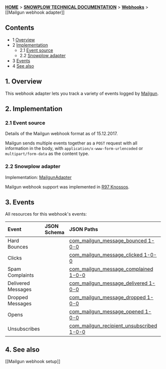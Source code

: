 <a name="top" />

[**HOME**](Home) > [**SNOWPLOW TECHNICAL DOCUMENTATION**](Snowplow-technical-documentation) > [**Webhooks**](Webhooks) > [[Mailgun webhook adapter]]

## Contents

- 1 [Overview](#overview)
- 2 [Implementation](#implementation)
  - 2.1 [Event source](#source)
  - 2.2 [Snowplow adapter](#adapter)
- 3 [Events](#events)
- 4 [See also](#see-also)

<a name="overview" />

## 1. Overview

This webhook adapter lets you track a variety of events logged by [Mailgun][mailgun-website].

<a name="implementation" />

## 2. Implementation

<a name="source" />

### 2.1 Event source

Details of the Mailgun webhook format as of 15.12.2017.

Mailgun sends multiple events together as a `POST` request with all information in the body, with `application/x-www-form-urlencoded` or `multipart/form-data` as the content type.

<a name="adapter" />

### 2.2 Snowplow adapter

Implementation: [MailgunAdapter][mailgun-adapter]

Mailgun webhook support was implemented in [R97 Knossos][r97].

<a name="events" />

## 3. Events

All resources for this webhook's events:

| **Event**      | **JSON Schema**                                  | **JSON Paths**                                    | **Redshift Table**                                     |
|:---------------|:-------------------------------------------------|:--------------------------------------------------|:-------------------------------------------------------|
|Hard Bounces       | |[com_mailgun_message_bounced 1-0-0][com_mailgun_message_bounced-schema]               | [com_mailgun_message_bounced_1.json][com_mailgun_message_bounced-json]               | [com_mailgun/message_bounced_1.sql] [com_mailgun_message_bounced-sql]               |
|Clicks             | |[com_mailgun_message_clicked 1-0-0][com_mailgun_message_clicked-schema]               | [com_mailgun_message_clicked_1.json][com_mailgun_message_clicked-json]               | [com_mailgun/message_clicked_1.sql] [com_mailgun_message_clicked-sql]               |
|Spam Complaints    | |[com_mailgun_message_complained 1-0-0][com_mailgun_message_complained-schema]         | [com_mailgun_message_complained_1.json][com_mailgun_message_complained-json]         | [com_mailgun/message_complained_1.sql] [com_mailgun_message_complained-sql]         |
|Delivered Messages | |[com_mailgun_message_delivered 1-0-0][com_mailgun_message_delivered-schema]           | [com_mailgun_message_delivered_1.json][com_mailgun_message_delivered-json]           | [com_mailgun/message_delivered_1.sql] [com_mailgun_message_delivered-sql]           |
|Dropped Messages   | |[com_mailgun_message_dropped 1-0-0][com_mailgun_message_dropped-schema]               | [com_mailgun_message_dropped_1.json][com_mailgun_message_dropped-json]               | [com_mailgun/message_dropped_1.sql] [com_mailgun_message_dropped-sql]               |
|Opens              | |[com_mailgun_message_opened 1-0-0][com_mailgun_message_opened-schema]                 | [com_mailgun_message_opened_1.json][com_mailgun_message_opened-json]                 | [com_mailgun/message_opened_1.sql] [com_mailgun_message_opened-sql]                 |
|Unsubscribes       | |[com_mailgun_recipient_unsubscribed 1-0-0][com_mailgun_recipient_unsubscribed-schema] | [com_mailgun_recipient_unsubscribed_1.json][com_mailgun_recipient_unsubscribed-json] | [com_mailgun/recipient_unsubscribed_1.sql] [com_mailgun_recipient_unsubscribed-sql] |


<a name="see-also" />

## 4. See also

[[Mailgun webhook setup]]

[mailgun-website]: https://www.mailgun.com/
[mailgun-webhooks]: https://documentation.mailgun.com/en/latest/user_manual.html#webhooks
[r97]: https://github.com/snowplow/snowplow/releases/tag/r97-knossos
[mailgun-adapter]: https://github.com/snowplow/snowplow/blob/master/3-enrich/scala-common-enrich/src/main/scala/com.snowplowanalytics.snowplow.enrich/common/adapters/registry/MailgunAdapter.scala


[com_mailgun_message_bounced-schema]: https://github.com/snowplow/iglu-central/blob/master/schemas/com.mailgun/message_bounced/jsonschema/1-0-0
[com_mailgun_message_clicked-schema]: https://github.com/snowplow/iglu-central/blob/master/schemas/com.mailgun/message_clicked/jsonschema/1-0-0
[com_mailgun_message_complained-schema]: https://github.com/snowplow/iglu-central/blob/master/schemas/com.mailgun/message_complained/jsonschema/1-0-0
[com_mailgun_message_delivered-schema]: https://github.com/snowplow/iglu-central/blob/master/schemas/com.mailgun/message_delivered/jsonschema/1-0-0
[com_mailgun_message_dropped-schema]: https://github.com/snowplow/iglu-central/blob/master/schemas/com.mailgun/message_dropped/jsonschema/1-0-0
[com_mailgun_message_opened-schema]: https://github.com/snowplow/iglu-central/blob/master/schemas/com.mailgun/message_opened/jsonschema/1-0-0
[com_mailgun_recipient_unsubscribed-schema]: https://github.com/snowplow/iglu-central/blob/master/schemas/com.mailgun/recipient_unsubscribed/jsonschema/1-0-0

[com_mailgun_message_bounced-json]: https://github.com/snowplow/iglu-central/blob/master/jsonpaths/com.mailgun/message_bounced_1.json
[com_mailgun_message_clicked-json]: https://github.com/snowplow/iglu-central/blob/master/jsonpaths/com.mailgun/message_clicked_1.json
[com_mailgun_message_complained-json]: https://github.com/snowplow/iglu-central/blob/master/jsonpaths/com.mailgun/message_complained_1.json
[com_mailgun_message_delivered-json]: https://github.com/snowplow/iglu-central/blob/master/jsonpaths/com.mailgun/message_delivered_1.json
[com_mailgun_message_dropped-json]: https://github.com/snowplow/iglu-central/blob/master/jsonpaths/com.mailgun/message_dropped_1.json
[com_mailgun_message_opened-json]: https://github.com/snowplow/iglu-central/blob/master/jsonpaths/com.mailgun/message_opened_1.json
[com_mailgun_recipient_unsubscribed-json]: https://github.com/snowplow/iglu-central/blob/master/jsonpaths/com.mailgun/recipient_unsubscribed_1.json

[com_mailgun_message_bounced-sql]: https://github.com/snowplow/iglu-central/blob/master/sql/com.mailgun/message_clicked_1.sql
[com_mailgun_message_clicked-sql]: https://github.com/snowplow/iglu-central/blob/master/sql/com.mailgun/message_dropped_1.sql
[com_mailgun_message_complained-sql]: https://github.com/snowplow/iglu-central/blob/master/sql/com.mailgun/message_complained_1.sql
[com_mailgun_message_delivered-sql]: https://github.com/snowplow/iglu-central/blob/master/sql/com.mailgun/recipient_unsubscribed_1.sql
[com_mailgun_message_dropped-sql]: https://github.com/snowplow/iglu-central/blob/master/sql/com.mailgun/message_opened_1.sql
[com_mailgun_message_opened-sql]: https://github.com/snowplow/iglu-central/blob/master/sql/com.mailgun/message_bounced_1.sql
[com_mailgun_recipient_unsubscribed-sql]: https://github.com/snowplow/iglu-central/blob/master/sql/com.mailgun/message_delivered_1.sql
